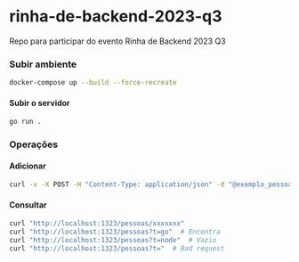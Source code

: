 # rinha-de-backend-2023-q3
Repo para participar do evento Rinha de Backend 2023 Q3

### Subir ambiente
```sh
docker-compose up --build --force-recreate
```

#### Subir o servidor
```sh
go run .
```

### Operações

#### Adicionar 
```sh
curl -v -X POST -H "Content-Type: application/json" -d "@exemplo_pessoa.json" http://localhost:9999/pessoas
```

#### Consultar
```sh
curl "http://localhost:1323/pessoas/xxxxxxx"
curl "http://localhost:1323/pessoas?t=go"  # Encontra
curl "http://localhost:1323/pessoas?t=node"  # Vazio
curl "http://localhost:1323/pessoas?t="  # Bad request
```

